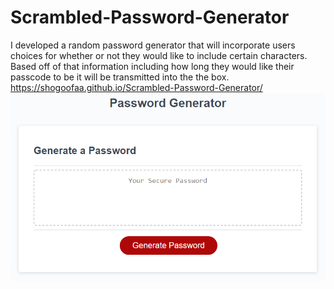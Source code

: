 # Scrambled-Password-Generator
I developed a random password generator that will incorporate users choices for whether or not they would like to include certain characters. Based off of that information including how long they would like their passcode to be it will be transmitted into the the box.
https://shogoofaa.github.io/Scrambled-Password-Generator/
![splash-page](./Assets/03-javascript-homework-demo.png)